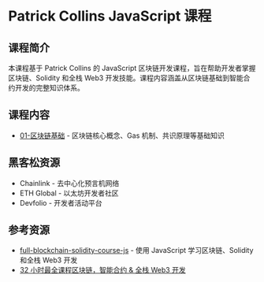 # Patrick Collins JavaScript 课程

## 课程简介

本课程基于 Patrick Collins 的 JavaScript 区块链开发课程，旨在帮助开发者掌握区块链、Solidity 和全栈 Web3 开发技能。课程内容涵盖从区块链基础到智能合约开发的完整知识体系。

## 课程内容

- [01-区块链基础](./docs/01-区块链基础/README.md) - 区块链核心概念、Gas 机制、共识原理等基础知识

## 黑客松资源

- Chainlink - 去中心化预言机网络
- ETH Global - 以太坊开发者社区
- Devfolio - 开发者活动平台

## 参考资源

- [full-blockchain-solidity-course-js](https://github.com/smartcontractkit/full-blockchain-solidity-course-js) - 使用 JavaScript 学习区块链、Solidity 和全栈 Web3 开发
- [32 小时最全课程区块链，智能合约 & 全栈 Web3 开发](https://www.bilibili.com/video/BV1Ca411n7ta/?spm_id_from=333.1387.homepage.video_card.click&vd_source=87d2cca5f14eb84bbcdf447ccd8977eb)
